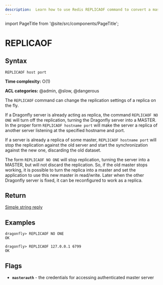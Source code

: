 ```yaml
---
description:  Learn how to use Redis REPLICAOF command to convert a master instance into its replicas.
---
```


import PageTitle from '@site/src/components/PageTitle';

# REPLICAOF

<PageTitle title="Redis REPLICAOF Command (Documentation) | Dragonfly" />

## Syntax

    REPLICAOF host port

**Time complexity:** O(1)

**ACL categories:** @admin, @slow, @dangerous

The `REPLICAOF` command can change the replication settings of a replica on the fly.

If a Dragonfly server is already acting as replica, the command `REPLICAOF NO ONE` will turn off the replication, turning the Dragonfly server into a MASTER.
In the proper form `REPLICAOF hostname port` will make the server a replica of another server listening at the specified hostname and port.

If a server is already a replica of some master, `REPLICAOF hostname port` will stop the replication against the old server and start the synchronization against the new one, discarding the old dataset.

The form `REPLICAOF NO ONE` will stop replication, turning the server into a MASTER, but will not discard the replication.
So, if the old master stops working, it is possible to turn the replica into a master and set the application to use this new master in read/write.
Later when the other Dragonfly server is fixed, it can be reconfigured to work as a replica.

## Return

[Simple string reply](https://redis.io/docs/latest/develop/reference/protocol-spec/#simple-strings)

## Examples

```
dragonfly> REPLICAOF NO ONE
OK

dragonfly> REPLICAOF 127.0.0.1 6799
OK
```
## Flags
* **`masterauth`** - the credentials for accessing authenticated master server
